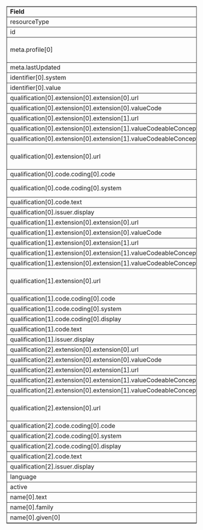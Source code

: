 <table border="1"><tr><td><b>Field</b></td><td><b>Value</b></td></tr>
<tr><td>resourceType</td><td>
"Practitioner"
</td></tr>
<tr><td>id</td><td>
"JoeSmithPractitioner"
</td></tr>
<tr><td>meta.profile[0]</td><td>"http://hl7.org/fhir/us/davinci-pdex-plan-net/StructureDefinition/plannet-Practitioner"</td></tr>
<tr><td>meta.lastUpdated</td><td>
"2020-07-07T13:26:22.0314215+00:00"
</td></tr>
<tr><td>identifier[0].system</td><td>
"http://hl7.org/fhir/sid/us-npi"
</td></tr>
<tr><td>identifier[0].value</td><td>
NPI323
</td></tr>
<tr><td>qualification[0].extension[0].extension[0].url</td><td>
"status"
</td></tr>
<tr><td>qualification[0].extension[0].extension[0].valueCode</td><td>
"active"
</td></tr>
<tr><td>qualification[0].extension[0].extension[1].url</td><td>
"whereValid"
</td></tr>
<tr><td>qualification[0].extension[0].extension[1].valueCodeableConcept.coding[0].code</td><td>
#IL
</td></tr>
<tr><td>qualification[0].extension[0].extension[1].valueCodeableConcept.coding[0].system</td><td>
"https://www.usps.com/"
</td></tr>
<tr><td>qualification[0].extension[0].url</td><td>
"http://hl7.org/fhir/us/davinci-pdex-plan-net/StructureDefinition/practitioner-qualification"
</td></tr>
<tr><td>qualification[0].code.coding[0].code</td><td>
#MD
</td></tr>
<tr><td>qualification[0].code.coding[0].system</td><td>
"http://terminology.hl7.org/CodeSystem/v2-0360"
</td></tr>
<tr><td>qualification[0].code.text</td><td>
"MD"
</td></tr>
<tr><td>qualification[0].issuer.display</td><td>
"State of Illinois"
</td></tr>
<tr><td>qualification[1].extension[0].extension[0].url</td><td>
"status"
</td></tr>
<tr><td>qualification[1].extension[0].extension[0].valueCode</td><td>
"active"
</td></tr>
<tr><td>qualification[1].extension[0].extension[1].url</td><td>
"whereValid"
</td></tr>
<tr><td>qualification[1].extension[0].extension[1].valueCodeableConcept.coding[0].code</td><td>
#IL
</td></tr>
<tr><td>qualification[1].extension[0].extension[1].valueCodeableConcept.coding[0].system</td><td>
"https://www.usps.com/"
</td></tr>
<tr><td>qualification[1].extension[0].url</td><td>
"http://hl7.org/fhir/us/davinci-pdex-plan-net/StructureDefinition/practitioner-qualification"
</td></tr>
<tr><td>qualification[1].code.coding[0].code</td><td>
#207R00000X
</td></tr>
<tr><td>qualification[1].code.coding[0].system</td><td>
"http://nucc.org/provider-taxonomy"
</td></tr>
<tr><td>qualification[1].code.coding[0].display</td><td>
"Internal Medicine Physician"
</td></tr>
<tr><td>qualification[1].code.text</td><td>
"Board Certified Internal Medicine"
</td></tr>
<tr><td>qualification[1].issuer.display</td><td>
"American Board of Internal Medicine"
</td></tr>
<tr><td>qualification[2].extension[0].extension[0].url</td><td>
"status"
</td></tr>
<tr><td>qualification[2].extension[0].extension[0].valueCode</td><td>
"active"
</td></tr>
<tr><td>qualification[2].extension[0].extension[1].url</td><td>
"whereValid"
</td></tr>
<tr><td>qualification[2].extension[0].extension[1].valueCodeableConcept.coding[0].code</td><td>
#IL
</td></tr>
<tr><td>qualification[2].extension[0].extension[1].valueCodeableConcept.coding[0].system</td><td>
"https://www.usps.com/"
</td></tr>
<tr><td>qualification[2].extension[0].url</td><td>
"http://hl7.org/fhir/us/davinci-pdex-plan-net/StructureDefinition/practitioner-qualification"
</td></tr>
<tr><td>qualification[2].code.coding[0].code</td><td>
#207RC0000X
</td></tr>
<tr><td>qualification[2].code.coding[0].system</td><td>
"http://nucc.org/provider-taxonomy"
</td></tr>
<tr><td>qualification[2].code.coding[0].display</td><td>
"Cardiovascular Disease Physician"
</td></tr>
<tr><td>qualification[2].code.text</td><td>
"Board Certified Cardiovascular Disease"
</td></tr>
<tr><td>qualification[2].issuer.display</td><td>
"American Board of Internal Medicine"
</td></tr>
<tr><td>language</td><td>
"en-US"
</td></tr>
<tr><td>active</td><td>
"true"
</td></tr>
<tr><td>name[0].text</td><td>
"Joe Smith, MD"
</td></tr>
<tr><td>name[0].family</td><td>
"Smith"
</td></tr>
<tr><td>name[0].given[0]</td><td>"Joe"</td></tr>
</table>
